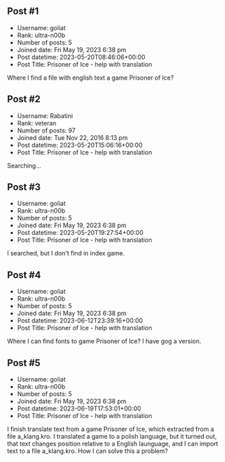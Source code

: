 ## Post #1
- Username: goliat
- Rank: ultra-n00b
- Number of posts: 5
- Joined date: Fri May 19, 2023 6:38 pm
- Post datetime: 2023-05-20T08:46:06+00:00
- Post Title: Prisoner of Ice - help with translation

Where I find a file with english text a game Prisoner of Ice?
## Post #2
- Username: Rabatini
- Rank: veteran
- Number of posts: 97
- Joined date: Tue Nov 22, 2016 8:13 pm
- Post datetime: 2023-05-20T15:06:16+00:00
- Post Title: Prisoner of Ice - help with translation

Searching...
## Post #3
- Username: goliat
- Rank: ultra-n00b
- Number of posts: 5
- Joined date: Fri May 19, 2023 6:38 pm
- Post datetime: 2023-05-20T19:27:54+00:00
- Post Title: Prisoner of Ice - help with translation

I searched, but I don't find in index game.
## Post #4
- Username: goliat
- Rank: ultra-n00b
- Number of posts: 5
- Joined date: Fri May 19, 2023 6:38 pm
- Post datetime: 2023-06-12T23:39:16+00:00
- Post Title: Prisoner of Ice - help with translation

Where I can find fonts to game Prisoner of Ice? I have gog a version.
## Post #5
- Username: goliat
- Rank: ultra-n00b
- Number of posts: 5
- Joined date: Fri May 19, 2023 6:38 pm
- Post datetime: 2023-06-19T17:53:01+00:00
- Post Title: Prisoner of Ice - help with translation

I finish translate text from a game Prisoner of Ice, which extracted from a file a_klang.kro. I translated a  game to a polish language, but it turned out, that text changes position relative to a English launguage, and I can import text to a file a_klang.kro. How I can solve this a problem?
